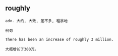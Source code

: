 ## roughly
```
adv. 大约, 大致, 差不多, 粗暴地

例句

There has been an increase of roughly 3 million.

大概增长了300万。
```